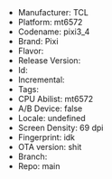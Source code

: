 ## 
- Manufacturer: TCL
- Platform: mt6572
- Codename: pixi3_4
- Brand: Pixi
- Flavor: 
- Release Version: 
- Id: 
- Incremental: 
- Tags: 
- CPU Abilist: mt6572 
- A/B Device: false
- Locale: undefined
- Screen Density: 69 dpi
- Fingerprint: idk
- OTA version: shit
- Branch: 
- Repo: main
